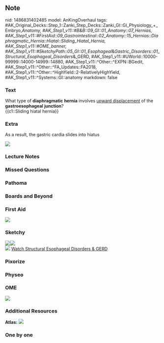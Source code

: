 ## Note
nid: 1486831402485
model: AnKingOverhaul
tags: #AK_Original_Decks::Step_1::Zanki_Step_Decks::Zanki_GI::GI_Physiology_+_Embryo,_Anatomy, #AK_Step1_v11::#B&B::09_GI::01_Anatomy::07_Hernias, #AK_Step1_v11::#FirstAid::09_Gastrointestinal::02_Anatomy::15_Hernias::Diaphragmatic_Hernia::Hiatal::Sliding_Hiatal_Hernia, #AK_Step1_v11::#OME_banner, #AK_Step1_v11::#SketchyPath::05_GI::01_Esophageal_&_Gastric_Disorders::01_Structural_Esophageal_Disorders_&_GERD, #AK_Step1_v11::#UWorld::10000-99999::14000-14999::14880, #AK_Step1_v11::^Other::^EXPN::BGedit, #AK_Step1_v11::^Other::^FA_Updates::FA2018, #AK_Step1_v11::^Other::^HighYield::2-RelativelyHighYield, #AK_Step1_v11::^Systems::GI::anatomy
markdown: false

### Text
<div>
  What type of <b>diaphragmatic</b> <b>hernia</b> involves
  <u>upward displacement</u> of the <b>gastroesophageal</b>
  <b>junction</b>?
</div>
<div>
  {{c1::Sliding hiatal hernia}}
</div>

### Extra
As a result, the gastric cardia slides into hiatus
<div><img src=
"bss_572b5a9cef59b_dual-bariatric-surgery-and-hiatal-hernia-fix-performed-at-the-same-time-21705957.jpg"></div>

### Lecture Notes


### Missed Questions


### Pathoma


### Boards and Beyond


### First Aid
<img src="tmplIBeFf.png">

### Sketchy
<div><img src=
"Sliding%20hernia,%20gastroesophageal%20junction%20herniates%20through%20the%20esophageal%20hiatus_1566160514431.jpg"><img src="Screen%20Shot%202020-02-05%20at%209.32.40%20PM.JPG"></div><img src="Zoverall%20picture%20(36)_1566160514431.jpg">
<a href=
"https://dashboard.sketchy.com/study/medical/courses/medical-pathophysiology/units/medical-pathophysiology-gi/videos/medical-pathophysiology-gi-esophageal-and-gastric-disorders-structural-esophageal-disorders-and-gerd?utm_source=anki&utm_medium=partnership&utm_campaign=february_update&utm_content=medical">
Watch Structural Esophageal Disorders & GERD</a>

### Pixorize


### Physeo


### OME
<div class="ome-widget">
  <a href="https://onlinemeded.org?ref=anki"><img src=
  "_OME_AnkiFlashcards_General_7.png"></a>
</div>

### Additional Resources
<b>Atlas:</b> <img src="tmpFcoKiT.png">

### One by one

